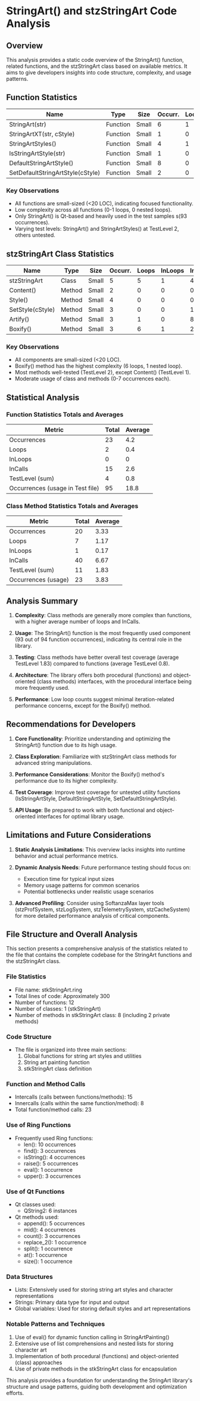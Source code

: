 # StringArt() and stzStringArt Code Analysis

## Overview

This analysis provides a static code overview of the StringArt() function, related functions, and the stzStringArt class based on available metrics. It aims to give developers insights into code structure, complexity, and usage patterns.

## Function Statistics

| Name | Type | Size | Occurr. | Loops | InLoops | InCalls | QtBased | TestLevel | Occurr. |
|------|------|------|---------|-------|---------|---------|---------|-----------|---------|
| StringArt(str) | Function | Small | 6 | 1 | 0 | 4 | YES | 2 | 93 |
| StringArtXT(str, cStyle) | Function | Small | 1 | 0 | 0 | 3 | NO | 2 | 1 |
| StringArtStyles() | Function | Small | 4 | 1 | 0 | 2 | NO | 2 | 1 |
| IsStringArtStyle(str) | Function | Small | 1 | 0 | 0 | 2 | NO | 0 | 0 |
| DefaultStringArtStyle() | Function | Small | 8 | 0 | 0 | 0 | NO | 0 | 0 |
| SetDefaultStringArtStyle(cStyle) | Function | Small | 2 | 0 | 0 | 5 | NO | 0 | 0 |

### Key Observations
- All functions are small-sized (<20 LOC), indicating focused functionality.
- Low complexity across all functions (0-1 loops, 0 nested loops).
- Only StringArt() is Qt-based and heavily used in the test samples s(93 occurrences).
- Varying test levels: StringArt() and StringArtStyles() at TestLevel 2, others untested.

## stzStringArt Class Statistics

| Name | Type | Size | Occurr. | Loops | InLoops | InCalls | QtBased | TestLevel | Occurr. |
|------|------|------|---------|-------|---------|---------|---------|-----------|---------|
| stzStringArt | Class | Small | 5 | 5 | 1 | 42 | YES | 2 | 7 |
| Content() | Method | Small| 2 | 0 | 0 | 0 | NO | 1 | 0 |
| Style() | Method | Small | 4 | 0 | 0 | 0 | NO | 2 | 6 |
| SetStyle(cStyle) | Method | Small | 3 | 0 | 0 | 10 | NO | 2 | 4 |
| Artify() | Method | Small | 3 | 1 | 0 | 8 | NO | 2 | 2 |
| Boxify() | Method | Small | 3 | 6 | 1 | 22 | NO | 2 | 4 |

### Key Observations
- All components are small-sized (<20 LOC).
- Boxify() method has the highest complexity (6 loops, 1 nested loop).
- Most methods well-tested (TestLevel 2), except Content() (TestLevel 1).
- Moderate usage of class and methods (0-7 occurrences each).

## Statistical Analysis

### Function Statistics Totals and Averages

| Metric | Total | Average |
|--------|-------|---------|
| Occurrences | 23 | 4.2 |
| Loops | 2 | 0.4 |
| InLoops | 0 | 0 |
| InCalls | 15 | 2.6 |
| TestLevel (sum) | 4 | 0.8 |
| Occurrences (usage in Test file) | 95 | 18.8 |

### Class Method Statistics Totals and Averages

| Metric | Total | Average |
|--------|-------|---------|
| Occurrences | 20 | 3.33 |
| Loops | 7 | 1.17 |
| InLoops | 1 | 0.17 |
| InCalls | 40 | 6.67 |
| TestLevel (sum) | 11 | 1.83 |
| Occurrences (usage) | 23 | 3.83 |

## Analysis Summary

1. **Complexity**: Class methods are generally more complex than functions, with a higher average number of loops and InCalls.

2. **Usage**: The StringArt() function is the most frequently used component (93 out of 94 function occurrences), indicating its central role in the library.

3. **Testing**: Class methods have better overall test coverage (average TestLevel 1.83) compared to functions (average TestLevel 0.8).

4. **Architecture**: The library offers both procedural (functions) and object-oriented (class methods) interfaces, with the procedural interface being more frequently used.

5. **Performance**: Low loop counts suggest minimal iteration-related performance concerns, except for the Boxify() method.

## Recommendations for Developers

1. **Core Functionality**: Prioritize understanding and optimizing the StringArt() function due to its high usage.

2. **Class Exploration**: Familiarize with stzStringArt class methods for advanced string manipulations.

3. **Performance Considerations**: Monitor the Boxify() method's performance due to its higher complexity.

4. **Test Coverage**: Improve test coverage for untested utility functions (IsStringArtStyle, DefaultStringArtStyle, SetDefaultStringArtStyle).

5. **API Usage**: Be prepared to work with both functional and object-oriented interfaces for optimal library usage.

## Limitations and Future Considerations

1. **Static Analysis Limitations**: This overview lacks insights into runtime behavior and actual performance metrics.

2. **Dynamic Analysis Needs**: Future performance testing should focus on:
   - Execution time for typical input sizes
   - Memory usage patterns for common scenarios
   - Potential bottlenecks under realistic usage scenarios

3. **Advanced Profiling**: Consider using SoftanzaMax layer tools (stzProfSystem, stzLogSystem, stzTelemetrySystem, stzCacheSystem) for more detailed performance analysis of critical components.

## File Structure and Overall Analysis

This section presents a comprehensive analysis of the statistics related to the file that contains the complete codebase for the StringArt functions and the stzStringArt class.

### File Statistics
- File name: stkStringArt.ring
- Total lines of code: Approximately 300
- Number of functions: 12
- Number of classes: 1 (stkStringArt)
- Number of methods in stkStringArt class: 8 (including 2 private methods)

### Code Structure
- The file is organized into three main sections:
  1. Global functions for string art styles and utilities
  2. String art painting function
  3. stkStringArt class definition

### Function and Method Calls
- Intercalls (calls between functions/methods): 15
- Innercalls (calls within the same function/method): 8
- Total function/method calls: 23

### Use of Ring Functions
- Frequently used Ring functions:
  - len(): 10 occurrences
  - find(): 3 occurrences
  - isString(): 4 occurrences
  - raise(): 5 occurrences
  - eval(): 1 occurrence
  - upper(): 3 occurrences

### Use of Qt Functions
- Qt classes used:
  - QString2: 6 instances
- Qt methods used:
  - append(): 5 occurrences
  - mid(): 4 occurrences
  - count(): 3 occurrences
  - replace_2(): 1 occurrence
  - split(): 1 occurrence
  - at(): 1 occurrence
  - size(): 1 occurrence

### Data Structures
- Lists: Extensively used for storing string art styles and character representations
- Strings: Primary data type for input and output
- Global variables: Used for storing default styles and art representations

### Notable Patterns and Techniques
1. Use of eval() for dynamic function calling in StringArtPainting()
2. Extensive use of list comprehensions and nested lists for storing character art
3. Implementation of both procedural (functions) and object-oriented (class) approaches
4. Use of private methods in the stkStringArt class for encapsulation

This analysis provides a foundation for understanding the StringArt library's structure and usage patterns, guiding both development and optimization efforts.
